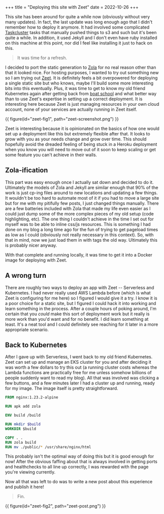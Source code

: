 +++
title = "Deploying this site with Zeet"
date = 2022-10-26
+++

This site has been around for quite a while now (obviously without very many updates). In fact, the last update was long enough ago that I didn't remember how to deploy it anymore.
It had involved some complicated [Taskcluster](https://taskcluster.net) tasks that manually pushed things to s3 and such but it's been quite a while. In addition, it used Jekyll and
I don't even have ruby installed on this machine at this point, nor did I feel like installing it just to hack on this. 

> It was time for a refresh.

I decided to port the static generation to [Zola](https://www.getzola.org) for no real reason other than that it looked nice. For hosting purposes, I wanted to try out something new so I am trying out
[Zeet](https://zeet.co). It is definitely feels a bit overpowered for deploying a single static site but who knows, maybe I'll build some more interesting bits into this eventually.
Plus, it was time to get to know my old friend Kubernetes again after getting back from [boat school](https://www.nwswb.edu) and what better way than to use Zeet's expertise in setting
up a correct deployment. It is interesting here because Zeet is just managing resources in your own cloud account, none of your services are actually running in Zeet itself.

{{ figure(id="zeet-fig1", path="zeet-screenshot.png") }}

Zeet is interesting because it is opinionated on the basics of how one would set up a deployment like this but extremely flexible after that. It looks to grow with you as your needs change and grow over time. This should hopefully avoid the dreaded feeling of being stuck in a Heroku deployment when you know you will need to move out of it soon to keep scaling or get some feature you can't achieve in their walls.

## Zola-ification

This part was easy enough once I actually sat down and decided to do it. Ultimately the models of Zola and Jekyll are similar enough that 90% of the work is just cp-ing files around to new locations and updating a few things. It wouldn't be too hard to automate most of it if you had to move a large site but for me with my pitifully few posts, I just changed things manually. There are a few batteries included with Zola that made my life even easier as I could just dump some of the more complex pieces of my old setup (code highlighting, etc). The one thing I couldn't achieve in the time I set out for myself was to be able to inline css/js resources. This is something I had done on my blog a long time ago for the fun of trying to get pageload times as low as I could (obviously not really necessary in this context). So, with that in mind, now we just load them in with tags the old way. Ultimately this is probably nicer anyway.

With that complete and running locally, it was time to get it into a Docker image for deploying with Zeet.

## A wrong turn

There are roughly two ways to deploy an app with Zeet -- Serverless and Kubernetes. I had never really used AWS Lambda before (which is what Zeet is configuring for me here) so I figured I would give it a try. I know it is a poor choice for a static site, but I figured I could hack it into working and learn something in the process. After a couple hours of poking around, I'm certain that you _could_ make this sort of deployment work but it really is more work than you'd want and for no benefit. I did learn something at least. It's a neat tool and I could definitely see reaching for it later in a more appropriate scenario.

## Back to Kubernetes

After I gave up with Serverless, I went back to my old friend Kubernetes. Zeet can set up and manage an EKS cluster for you and after deciding it was worth a few dollars to try this out (a running cluster costs whereas the Lambda functions are practically free for me unless somehow billions of people suddenly want to read my blog). All that was involved was clicking a few buttons, and a few minutes later I had a cluster up and running, ready for my image. The image itself is pretty straightforward.

```dockerfile
FROM nginx:1.23.2-alpine

RUN apk add zola

ENV build /build

RUN mkdir $build
WORKDIR $build

COPY . .
RUN zola build
RUN mv ./public/* /usr/share/nginx/html

```

This probably isn't the optimal way of doing this but it is good enough for now! After the obvious faffing about that is always involved in getting ports and healthchecks to all line up correctly, I was rewarded with the page you're viewing currently. 

Now all that was left to do was to write a new post about this experience and publish it here!

> Fin.

{{ figure(id="zeet-fig2", path="zeet-post.png") }}
